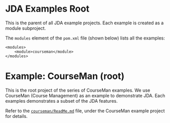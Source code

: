 # JDA Examples Root

This is the parent of all JDA example projects. Each example is created as a module subproject.

The `modules` element of the `pom.xml` file (shown below) lists all the examples:

```
<modules>
    <module>courseman</module>
</modules>
```

# Example: CourseMan (root)
This is the root project of the series of CourseMan examples. We use CourseMan (Course Management) as an example to demonstrate JDA. Each examples demonstrates a subset of the JDA features.

Refer to the [`courseman/ReadMe.md`](courseman/ReadMe.md) file, under the CourseMan example project for details.
